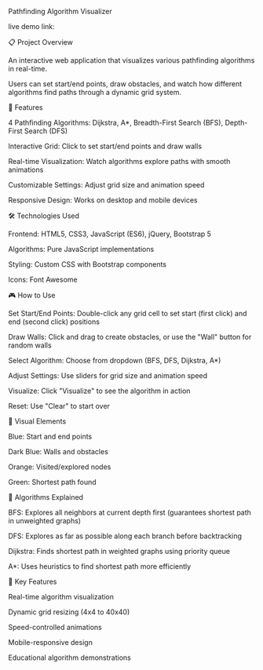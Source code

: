 Pathfinding Algorithm Visualizer


live demo link:

📋 Project Overview

An interactive web application that visualizes various pathfinding algorithms in real-time.

Users can set start/end points, draw obstacles, and watch how different algorithms find paths through a dynamic grid system.



🚀 Features

4 Pathfinding Algorithms: Dijkstra, A*, Breadth-First Search (BFS), Depth-First Search (DFS)

Interactive Grid: Click to set start/end points and draw walls

Real-time Visualization: Watch algorithms explore paths with smooth animations

Customizable Settings: Adjust grid size and animation speed

Responsive Design: Works on desktop and mobile devices



🛠️ Technologies Used

Frontend: HTML5, CSS3, JavaScript (ES6), jQuery, Bootstrap 5

Algorithms: Pure JavaScript implementations

Styling: Custom CSS with Bootstrap components

Icons: Font Awesome




🎮 How to Use

Set Start/End Points: Double-click any grid cell to set start (first click) and end (second click) positions

Draw Walls: Click and drag to create obstacles, or use the "Wall" button for random walls

Select Algorithm: Choose from dropdown (BFS, DFS, Dijkstra, A*)

Adjust Settings: Use sliders for grid size and animation speed

Visualize: Click "Visualize" to see the algorithm in action

Reset: Use "Clear" to start over





🎨 Visual Elements

Blue: Start and end points

Dark Blue: Walls and obstacles

Orange: Visited/explored nodes

Green: Shortest path found




🔧 Algorithms Explained

BFS: Explores all neighbors at current depth first (guarantees shortest path in unweighted graphs)

DFS: Explores as far as possible along each branch before backtracking

Dijkstra: Finds shortest path in weighted graphs using priority queue

A*: Uses heuristics to find shortest path more efficiently




🌟 Key Features

Real-time algorithm visualization

Dynamic grid resizing (4x4 to 40x40)

Speed-controlled animations

Mobile-responsive design

Educational algorithm demonstrations




